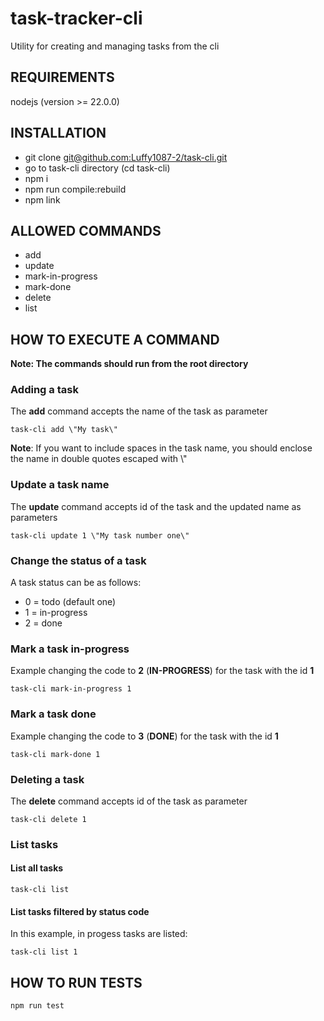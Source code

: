 # task-tracker-cli

Utility for creating and managing tasks from the cli

## REQUIREMENTS
nodejs (version >= 22.0.0)

## INSTALLATION
- git clone [git@github.com:Luffy1087-2/task-cli.git](git@github.com:Luffy1087-2/task-cli.git)
- go to task-cli directory (cd task-cli)
- npm i
- npm run compile:rebuild
- npm link

## ALLOWED COMMANDS
- add
- update
- mark-in-progress
- mark-done
- delete
- list

## HOW TO EXECUTE A COMMAND

**Note: The commands should run from the root directory**

### Adding a task

The **add** command accepts the name of the task as parameter

`task-cli add \"My task\"`

**Note**: If you want to include spaces in the task name, you should enclose the name in double quotes escaped with \\"

### Update a task name

The **update** command accepts id of the task and the updated name as parameters

`task-cli update 1 \"My task number one\"`

### Change the status of a task

A task status can be as follows:
- 0 = todo (default one)
- 1 = in-progress
- 2 = done

### Mark a task in-progress

Example changing the code to **2** (**IN-PROGRESS**) for the task with the id **1**

`task-cli mark-in-progress 1`

### Mark a task done

Example changing the code to **3** (**DONE**) for the task with the id **1**

`task-cli mark-done 1`

### Deleting a task

The **delete** command accepts id of the task as parameter

`task-cli delete 1`

### List tasks

#### List all tasks

`task-cli list`

#### List tasks filtered by status code

In this example, in progess tasks are listed:

`task-cli list 1`

## HOW TO RUN TESTS

`npm run test`

